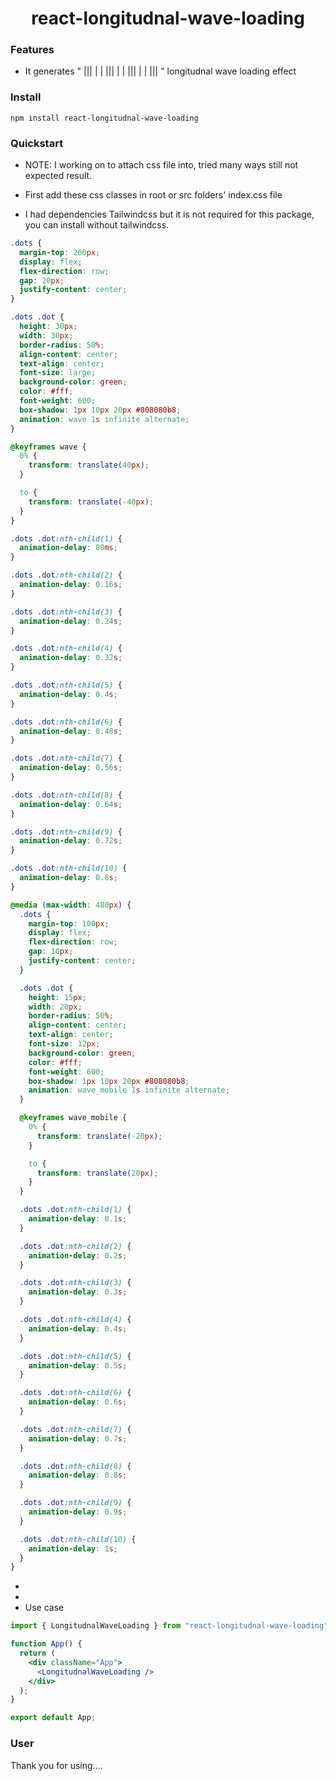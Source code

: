 <div align="center">
        <h1>
       react-longitudnal-wave-loading
        </h1>
</div>

### Features

- It generates " ||| | | ||| | | ||| | | ||| " longitudnal wave loading effect

### Install

    npm install react-longitudnal-wave-loading

### Quickstart

- NOTE: I working on to attach css file into, tried many ways still not expected result.

- First add these css classes in root or src folders' index.css file
- I had dependencies Tailwindcss but it is not required for this package, you can install without tailwindcss.

```css
.dots {
  margin-top: 200px;
  display: flex;
  flex-direction: row;
  gap: 20px;
  justify-content: center;
}

.dots .dot {
  height: 30px;
  width: 30px;
  border-radius: 50%;
  align-content: center;
  text-align: center;
  font-size: large;
  background-color: green;
  color: #fff;
  font-weight: 600;
  box-shadow: 1px 10px 20px #808080b8;
  animation: wave 1s infinite alternate;
}

@keyframes wave {
  0% {
    transform: translate(40px);
  }

  to {
    transform: translate(-40px);
  }
}

.dots .dot:nth-child(1) {
  animation-delay: 80ms;
}

.dots .dot:nth-child(2) {
  animation-delay: 0.16s;
}

.dots .dot:nth-child(3) {
  animation-delay: 0.24s;
}

.dots .dot:nth-child(4) {
  animation-delay: 0.32s;
}

.dots .dot:nth-child(5) {
  animation-delay: 0.4s;
}

.dots .dot:nth-child(6) {
  animation-delay: 0.48s;
}

.dots .dot:nth-child(7) {
  animation-delay: 0.56s;
}

.dots .dot:nth-child(8) {
  animation-delay: 0.64s;
}

.dots .dot:nth-child(9) {
  animation-delay: 0.72s;
}

.dots .dot:nth-child(10) {
  animation-delay: 0.8s;
}

@media (max-width: 480px) {
  .dots {
    margin-top: 100px;
    display: flex;
    flex-direction: row;
    gap: 10px;
    justify-content: center;
  }

  .dots .dot {
    height: 15px;
    width: 20px;
    border-radius: 50%;
    align-content: center;
    text-align: center;
    font-size: 12px;
    background-color: green;
    color: #fff;
    font-weight: 600;
    box-shadow: 1px 10px 20px #808080b8;
    animation: wave_mobile 1s infinite alternate;
  }

  @keyframes wave_mobile {
    0% {
      transform: translate(-20px);
    }

    to {
      transform: translate(20px);
    }
  }

  .dots .dot:nth-child(1) {
    animation-delay: 0.1s;
  }

  .dots .dot:nth-child(2) {
    animation-delay: 0.2s;
  }

  .dots .dot:nth-child(3) {
    animation-delay: 0.3s;
  }

  .dots .dot:nth-child(4) {
    animation-delay: 0.4s;
  }

  .dots .dot:nth-child(5) {
    animation-delay: 0.5s;
  }

  .dots .dot:nth-child(6) {
    animation-delay: 0.6s;
  }

  .dots .dot:nth-child(7) {
    animation-delay: 0.7s;
  }

  .dots .dot:nth-child(8) {
    animation-delay: 0.8s;
  }

  .dots .dot:nth-child(9) {
    animation-delay: 0.9s;
  }

  .dots .dot:nth-child(10) {
    animation-delay: 1s;
  }
}
```

-
-
- Use case

```jsx
import { LongitudnalWaveLoading } from "react-longitudnal-wave-loading";

function App() {
  return (
    <div className="App">
      <LongitudnalWaveLoading />
    </div>
  );
}

export default App;
```

### User

Thank you for using....
